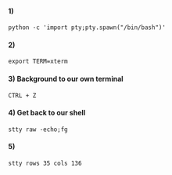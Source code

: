 #### 1) 

    python -c 'import pty;pty.spawn("/bin/bash")'

#### 2) 

    export TERM=xterm

#### 3) Background to our own terminal 

    CTRL + Z 

#### 4) Get back to our shell

    stty raw -echo;fg

#### 5) 

    stty rows 35 cols 136

